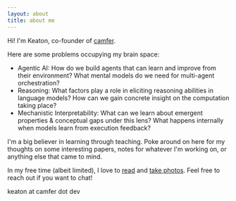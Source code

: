 ```yaml
---
layout: about
title: about me
---
```

Hi! I'm Keaton, co-founder of [camfer](https://camfer.dev). 

Here are some problems occupying my brain space:

* Agentic AI: How do we build agents that can learn and improve from their environment? What mental models do we need for multi-agent orchestration?
* Reasoning: What factors play a role in eliciting reasoning abilities in language models? How can we gain concrete insight on the computation taking place?
* Mechanistic Interpretability: What can we learn about emergent properties & conceptual gaps under this lens? What happens internally when models learn from execution feedback?

I'm a big believer in learning through teaching. Poke around on here for my thoughts on some interesting papers, notes for whatever I'm working on, or anything else that came to mind.

In my free time (albeit limited), I love to [read](/reads) and [take photos](https://www.keat.one). Feel free to reach out if you want to chat!

keaton at camfer dot dev
